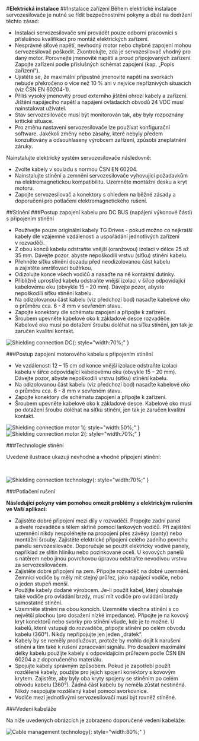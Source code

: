 #**Elektrická instalace**
##Instalace zařízení
Během elektrické instalace servozesilovače je nutné se řídit bezpečnostními pokyny a dbát na dodržení těchto zásad:

- Instalaci servozesilovače smí provádět pouze odborní pracovníci s příslušnou kvalifikací pro montáž elektrických zařízení.
- Nesprávné síťové napětí, nevhodný motor nebo chybné zapojení mohou servozesilovač poškodit. Zkontrolujte, zda je servozesilovač vhodný pro daný motor. Porovnejte jmenovité napětí a proud připojovaných zařízení. Zapojte zařízení podle příslušných schémat zapojení (kap. „Popis zařízení“).  
- Ujistěte se, že maximální přípustné jmenovité napětí na svorkách nebude překročeno o více než 10&nbsp;% ani v nejvíce nepříznivých situacích (viz ČSN&nbsp;EN&nbsp;60204-1).
- Příliš vysoký jmenovitý proud externího jištění ohrozí kabely a zařízení. Jištění napájecího napětí a napájení ovládacích obvodů 24&nbsp;VDC musí nainstalovat uživatel.
- Stav servozesilovače musí být monitorován tak, aby byly rozpoznány kritické situace.
- Pro změnu nastavení servozesilovače lze používat konfigurační software. Jakékoli změny nebo zásahy, které nebyly předem konzultovány a odsouhlaseny výrobcem zařízení, způsobí zneplatnění záruky.

Nainstalujte elektrický systém servozesilovače následovně:

- Zvolte kabely v souladu s normou ČSN&nbsp;EN&nbsp;60204.
- Nainstalujte stínění a zemnění servozesilovače vyhovující požadavkům na elektromagnetickou kompatibilitu. Uzemněte montážní desku a kryt motoru.
- Zapojte servozesilovač a konektory s ohledem na běžné zásady a doporučení pro potlačení elektromagnetického rušení. 

##Stínění
###Postup zapojení kabelu pro DC BUS (napájení výkonové části) s&nbsp;připojením stínění

- Používejte pouze originální kabely TG Drives - pokud možno co nejkratší kabely dle vzájemné vzdálenosti a&nbsp;uspořádání jednotlivých zařízení v&nbsp;rozvaděči.
- Z obou konců kabelu odstraňte vnější (oranžovou) izolaci v&nbsp;délce 25 až 35 mm. Dávejte pozor, abyste nepoškodili vrstvu (síťku) stínění kabelu.
- Přehněte síťku stínění dozadu před neodizolovanou část kabelu a&nbsp;zajistěte smršťovací bužírkou.
- Odizolujte konce všech vodičů a&nbsp;nasaďte na ně kontaktní dutinky.
- Přibližně uprostřed kabelu odstraňte vnější izolaci v&nbsp;šířce odpovídající kabelovému oku (obvykle 15 – 20 mm). Dávejte pozor, abyste nepoškodili síťku stínění kabelu.
- Na odizolovanou část kabelu (viz předchozí bod) nasaďte kabelové oko o&nbsp;průměru cca. 6 - 8 mm v&nbsp;sevřeném stavu.
- Zapojte konektory dle schématu zapojení a&nbsp;připojte k&nbsp;zařízení.
- Šroubem upevněte kabelové oko k&nbsp;základové desce rozvaděče. Kabelové oko musí po dotažení šroubu doléhat na síťku stínění, jen tak je zaručen kvalitní kontakt.

![Shielding connection DC](../../../../source/img/cableShielding1.png){: style="width:70%;" }

###Postup zapojení motorového kabelu s&nbsp;připojením stínění

- Ve vzdálenosti 12 – 15 cm od konce vnější izolace odstraňte izolaci kabelu v&nbsp;šířce odpovídající kabelovému oku (obvykle 15 – 20 mm). Dávejte pozor, abyste nepoškodili vrstvu (síťku) stínění kabelu.
- Na odizolovanou část kabelu (viz předchozí bod) nasaďte kabelové oko o&nbsp;průměru cca. 6 - 8 mm v&nbsp;sevřeném stavu.
- Zapojte konektory dle schématu zapojení a&nbsp;připojte k&nbsp;zařízení.
- Šroubem upevněte kabelové oko k&nbsp;základové desce. Kabelové oko musí po dotažení šroubu doléhat na síťku stínění, jen tak je zaručen kvalitní kontakt.

![Shielding connection motor 1](../../../../source/img/cableShielding2.png){: style="width:50%;" }
![Shielding connection motor 2](../../../../source/img/cableShielding3.png){: style="width:70%;" }

###Technologie stínění

Uvedené ilustrace ukazují nevhodné a&nbsp;vhodné připojení stínění:

<br>

![Shielding connection technology](../../../../source/img/cableShielding4.svg){: style="width:70%;" }

###Potlačení rušení

**Následující pokyny vám pomohou omezit problémy s elektrickým rušením ve Vaší aplikaci:**

- Zajistěte dobré připojení mezi díly v&nbsp;rozvaděči. Propojte zadní panel a&nbsp;dveře rozvaděče s&nbsp;tělem skříně pomocí lankových vodičů. Při zajištění uzemnění nikdy nespoléhejte na propojení přes závěsy (panty) nebo montážní šrouby. Zajistěte elektrické připojení celého zadního povrchu panelu servozesilovače. Doporučuje se použít elektricky vodivé panely, například ze slitin hliníku nebo pozinkované oceli. U kovových panelů s&nbsp;nátěrem nebo jinou povrchovou úpravou odstraňte nevodivou vrstvu za servozesilovačem.
- Zajistěte dobré připojení na zem. Připojte rozvaděč na dobré uzemnění. Zemnicí vodiče by měly mít stejný průřez, jako napájecí vodiče, nebo o&nbsp;jeden stupeň menší.
- Použijte kabely dodané výrobcem. Je-li použit kabel, který obsahuje také vodiče pro ovládání brzdy, musí mít vodiče pro ovládání brzdy samostatné stínění.
- Uzemněte stínění na obou koncích. Uzemněte všechna stínění s&nbsp;co největší plochou (pro dosažení nízké impedance). Připojte je na kovový kryt konektorů nebo svorky pro stínění všude, kde je to možné. U kabelů, které vstupují do rozvaděče, připojte stínění po celém obvodu kabelu (360°). Nikdy nepřipojujte jen jeden „drátek“.
- Kabely by se neměly prodlužovat, protože by mohlo dojít k&nbsp;narušení stínění a&nbsp;tím také k&nbsp;rušení zpracování signálu. Pro dosažení maximální délky kabelu použijte kabely s&nbsp;odpovídajícím průřezem podle ČSN EN 60204 a&nbsp;z&nbsp;doporučeného materiálu.
- Spojujte kabely správným způsobem. Pokud je zapotřebí použít rozdělené kabely, použijte pro jejich spojení konektory s&nbsp;kovovým krytem. Zajistěte, aby byly oba kryty spojeny se stíněním po celém obvodu kabelu (360°). Žádná část kabelu by neměla zůstat nestíněná. Nikdy nespojujte rozdělený kabel pomocí svorkovnice.
- Vodiče mezi jednotlivými servozesilovači musí být rovněž stíněné.

###Vedení kabeláže

Na níže uvedených obrázcích je zobrazeno doporučené vedení kabeláže:

![Cable management technology](../../../../source/img/cableMan.svg){: style="width:80%;" }